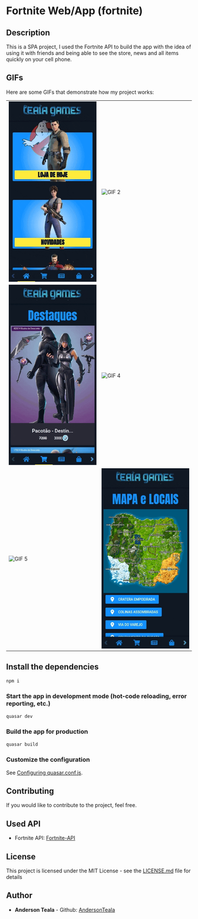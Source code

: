 # Fortnite Web/App (fortnite)

## Description

This is a SPA project, I used the Fortnite API to build the app with the idea of ​​using it with friends and being able to see the store, news and all items quickly on your cell phone.

## GIFs

Here are some GIFs that demonstrate how my project works:

<table>
  <tr>
    <td><img src="public/gif/00_home.gif" alt="GIF 1"></td>
    <td><img src="public/gif/01_shop.gif" alt="GIF 2"></td>
  </tr>
  <tr>
    <td><img src="public/gif/02_info_item.gif" alt="GIF 3"></td>
    <td><img src="public/gif/03_news.gif" alt="GIF 4"></td>
  </tr>
  <tr>
    <td><img src="public/gif/04_cosmetics.gif" alt="GIF 5"></td>
    <td><img src="public/gif/05_map.gif" alt="GIF 5"></td>
  </tr>
</table>

## Install the dependencies

```bash
npm i
```

### Start the app in development mode (hot-code reloading, error reporting, etc.)

```bash
quasar dev
```

### Build the app for production

```bash
quasar build
```

### Customize the configuration

See [Configuring quasar.conf.js](https://v1.quasar.dev/quasar-cli/quasar-conf-js).

## Contributing

If you would like to contribute to the project, feel free.

## Used API

- Fortnite API: [Fortnite-API](https://fortnite-api.com/)

## License

This project is licensed under the MIT License - see the [LICENSE.md](LICENSE.md) file for details

## Author

- **Anderson Teala** - Github: [AndersonTeala](https://github.com/AndersonTeala)
